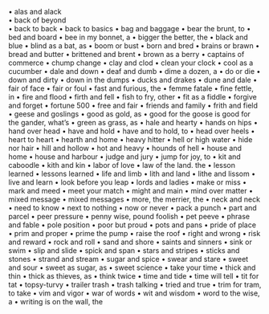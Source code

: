 •	alas and alack  
•	back of beyond  
•	back to back
•	back to basics
•	bag and baggage
•	bear the brunt, to
•	bed and board
•	bee in my bonnet, a
•	bigger the better, the
•	black and blue
•	blind as a bat, as
•	boom or bust
•	born and bred
•	brains or brawn
•	bread and butter
•	brittened and brent
•	brown as a berry
•	captains of commerce
•	chump change
•	clay and clod
•	clean your clock
•	cool as a cucumber
•	dale and down
•	deaf and dumb
•	dime a dozen, a
•	do or die
•	down and dirty
•	down in the dumps
•	ducks and drakes
•	dune and dale
•	fair of face
•	fair or foul
•	fast and furious, the
•	femme fatale
•	fine fettle, in
•	fire and flood
•	firth and fell
•	fish to fry, other
•	fit as a fiddle
•	forgive and forget
•	fortune 500
•	free and fair
•	friends and family
•	frith and field
•	geese and goslings
•	good as gold, as
•	good for the goose is good for the gander, what’s
•	green as grass, as
•	hale and hearty
•	hands on hips
•	hand over head
•	have and hold
•	have and to hold, to
•	head over heels
•	heart to heart
•	hearth and home
•	heavy hitter
•	hell or high water
•	hide nor hair
•	hill and hollow
•	hot and heavy
•	hounds of hell
•	house and home
•	house and harbour
•	judge and jury
•	jump for joy, to
•	kit and caboodle
•	kith and kin
•	labor of love
•	law of the land. the
•	lesson learned
•	lessons learned
•	life and limb
•	lith and land
•	lithe and lissom
•	live and learn
•	look before you leap
•	lords and ladies
•	make or miss
•	mark and meed
•	meet your match
•	might and main
•	mind over matter
•	mixed message
•	mixed messages
•	more, the merrier, the
•	neck and neck
•	need to know
•	next to nothing
•	now or never
•	pack a punch
•	part and parcel
•	peer pressure
•	penny wise, pound foolish
•	pet peeve
•	phrase and fable
•	pole position
•	poor but proud
•	pots and pans
•	pride of place
•	prim and proper
•	prime the pump
•	raise the roof
•	right and wrong
•	risk and reward
•	rock and roll
•	sand and shore
•	saints and sinners
•	sink or swim
•	slip and slide
•	spick and span
•	stars and stripes
•	sticks and stones
•	strand and stream
•	sugar and spice
•	swear and stare
•	sweet and sour
•	sweet as sugar, as
•	sweet science
•	take your time
•	thick and thin
•	thick as thieves, as
•	think twice
•	time and tide
•	time will tell
•	tit for tat
•	topsy-turvy
•	trailer trash
•	trash talking
•	tried and true
•	trim for tram, to take
•	vim and vigor
•	war of words
•	wit and wisdom
•	word to the wise, a
•	writing is on the wall, the


